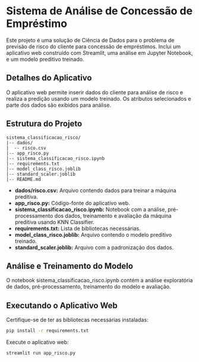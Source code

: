 # Sistema de Análise de Concessão de Empréstimo

Este projeto é uma solução de Ciência de Dados para o problema de previsão de risco do cliente para concessão de empréstimos. Inclui um aplicativo web construído com Streamlit, uma análise em Jupyter Notebook, e um modelo preditivo treinado.

## Detalhes do Aplicativo
O aplicativo web permite inserir dados do cliente para análise de risco e realiza a predição usando um modelo treinado. Os atributos selecionados e parte dos dados são exibidos para análise.

## Estrutura do Projeto
```
sistema_classificacao_risco/
|-- dados/
|  -- risco.csv
|-- app_risco.py
|-- sistema_classificacao_risco.ipynb
|-- requirements.txt
|-- model_class_risco.joblib
|-- standard_scaler.joblib
|-- README.md
```

- **dados/risco.csv:** Arquivo contendo dados para treinar a máquina preditiva.
- **app_risco.py:** Código-fonte do aplicativo web.
- **sistema_classificacao_risco.ipynb:** Notebook com a análise, pré-processamento dos dados, treinamento e avaliação da máquina preditiva usando KNN Classifier.
- **requirements.txt:** Lista de bibliotecas necessárias.
- **model_class_risco.joblib:** Arquivo contendo o modelo preditivo treinado.
- **standard_scaler.joblib:** Arquivo com a padronização dos dados.

## Análise e Treinamento do Modelo
O notebook sistema_classificacao_risco.ipynb contém a análise exploratória de dados, pré-processamento, treinamento do modelo e avaliação.

## Executando o Aplicativo Web

Certifique-se de ter as bibliotecas necessárias instaladas:

```bash
pip install -r requirements.txt
```

Execute o aplicativo web:
```bash
streamlit run app_risco.py
```
